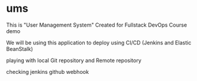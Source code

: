 # ums

This is "User Management System" Created for Fullstack DevOps Course demo

We will be using this application to deploy using CI/CD (Jenkins and Elastic BeanStalk) 

playing with local Git repository and Remote repository

checking jenkins github webhook